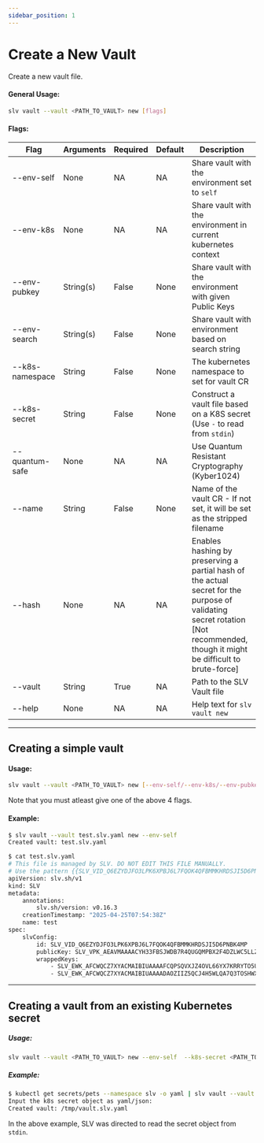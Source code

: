 ```yaml
---
sidebar_position: 1
---
```

# Create a New Vault

Create a new vault file. 
#### General Usage:
```bash
slv vault --vault <PATH_TO_VAULT> new [flags]
```
#### Flags:
| Flag | Arguments | Required | Default | Description |
| -- | -- | -- | -- | -- |
| --env-self | None | NA | NA | Share vault with the environment set to `self` |
| --env-k8s | None | NA | NA | Share vault with the environment in current kubernetes context |
| --env-pubkey | String(s) | False | None | Share vault with the environment with given Public Keys |
| --env-search | String(s) | False | None | Share vault with environment based on search string |
| --k8s-namespace | String | False | None | The kubernetes namespace to set for vault CR |
| --k8s-secret | String | False | None | Construct a vault file based on a K8S secret (Use `-` to read from `stdin`)|
| --quantum-safe | None | NA | NA | Use Quantum Resistant Cryptography (Kyber1024) |
| --name | String | False | None | Name of the vault CR - If not set, it will be set as the stripped filename |
| --hash | None | NA | NA | Enables hashing by preserving a partial hash of the actual secret for the purpose of validating secret rotation [Not recommended, though it might be difficult to brute-force] |
| --vault | String | True | NA | Path to the SLV Vault file |
| --help | None | NA | NA | Help text for `slv vault new` |

---

## Creating a simple vault
#### Usage:
```bash
slv vault --vault <PATH_TO_VAULT> new [--env-self/--env-k8s/--env-pubkey/--env-search]
```
Note that you must atleast give one of the above 4 flags.
#### Example:
```bash
$ slv vault --vault test.slv.yaml new --env-self
Created vault: test.slv.yaml

$ cat test.slv.yaml 
# This file is managed by SLV. DO NOT EDIT THIS FILE MANUALLY.
# Use the pattern {{SLV_VID_Q6EZYDJFO3LPK6XPBJ6L7FQOK4QFBMMKHRDSJI5D6PNBK4MP.YOUR_SECRET_NAME}} as placeholder to reference data from this vault into files
apiVersion: slv.sh/v1
kind: SLV
metadata:
    annotations:
        slv.sh/version: v0.16.3
    creationTimestamp: "2025-04-25T07:54:38Z"
    name: test
spec:
    slvConfig:
        id: SLV_VID_Q6EZYDJFO3LPK6XPBJ6L7FQOK4QFBMMKHRDSJI5D6PNBK4MP
        publicKey: SLV_VPK_AEAVMAAAACYH33FBSJWDB7R4QUGQMPBX2F4DZLWC5LLZIAWSA7EQPDEYEP7A6
        wrappedKeys:
            - SLV_EWK_AFCWQCZ7XYACMAIBIUAAAAFCQPSQVXJZ4OVL66YX7KRRYTO5ULQ3G2FKU23VXJUW3HSFRGTANQAABR2XFCCCLCW3CPQEXQ7T3NBLE7EL3IMI3D27DDRALFTYHJ4V6MK253HXHI2ZPNWV7HFI7LAPOWJI6Q6I2Q6BLI76UWYB5GDQBDE32FII4HFSUDNL6ZEJ5E75CUCXJYMOTWUTDJ4UGOTLREHVTTHMQZ3OIECEWN6Q6YQMVOPJS4DLHOAEUG4C2VVLCIMEI2Q44ALURPV7OFVTE4VI2CGSLEEWYR6SOAGKJTJM7SXTG324JYST4BPPWQSA2EET5M
            - SLV_EWK_AFCWQCZ7XYACMAIBIUAAAADAOZIIZ5QCJ4H5WLQA7Q3TOSHWXFITDK6YN7E4MBRHJBZOAKT4JAAAAG37T6TGUHZVVMV2YW6TJW3JVWATNS4JKWNUIAZHRR4VYJ2UUD2MKN4YSSRV5KG4PXQPOENULVHIGHQB7UPABKLPMOABEKSPUFXAY2WHGJW7Q5V34656FIWTSTGK3GN7SRPDVIZ3MVZ5FESSAROJIT6IN3A2QV5G4MD6YR57LTAGQINUENOJNCEZY36WBJKDKHIAWU7LCS3JGRHYBCRAP4W2AYPB46OWLKQY4ZGAMDGQHAJDOKFARI6PCNBMGI
```
---
## Creating a vault from an existing Kubernetes secret
##### Usage:
```bash
slv vault --vault <PATH_TO_VAULT> new --env-self  --k8s-secret <PATH_TO_K8S_SECRET_RESOURCE_DEFINITION_YAML>
```
##### Example:
```bash
$ kubectl get secrets/pets --namespace slv -o yaml | slv vault --vault /tmp/vault.slv.yaml new --env-self --k8s-secret -
Input the k8s secret object as yaml/json: 
Created vault: /tmp/vault.slv.yaml
```
In the above example, SLV was directed to read the secret object from `stdin`.
